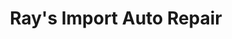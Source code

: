 ---
title: "Ray's Import Auto Repair"
url: /smithfield/rays-import-auto-repair/
shop: car repair
---